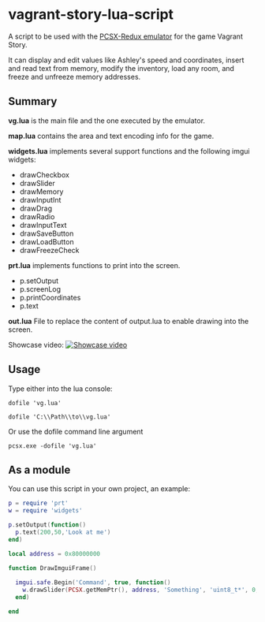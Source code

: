 # vagrant-story-lua-script
A script to be used with the [PCSX-Redux emulator](https://pcsx-redux.consoledev.net/) for the game Vagrant Story.

It can display and edit values like Ashley's speed and coordinates, insert and read text from memory, modify the inventory, load any room, and freeze and unfreeze memory addresses.

## Summary

__vg.lua__ is the main file and the one executed by the emulator.

__map.lua__ contains the area and text encoding info for the game.

__widgets.lua__ implements several support functions and the following imgui widgets:
* drawCheckbox
* drawSlider
* drawMemory
* drawInputInt
* drawDrag
* drawRadio
* drawInputText
* drawSaveButton
* drawLoadButton
* drawFreezeCheck

__prt.lua__ implements functions to print into the screen.
* p.setOutput
* p.screenLog
* p.printCoordinates
* p.text

__out.lua__ File to replace the content of output.lua to enable drawing into the screen.

Showcase video:
[![Showcase video](https://i3.ytimg.com/vi/Wyxv00NZJdc/maxresdefault.jpg)](https://youtu.be/Wyxv00NZJdc)

## Usage

Type either into the lua console:

`dofile 'vg.lua'`

`dofile 'C:\\Path\\to\\vg.lua'`

Or use the dofile command line argument

`pcsx.exe -dofile 'vg.lua'`

## As a module

You can use this script in your own project, an example:

```lua
p = require 'prt'
w = require 'widgets'

p.setOutput(function() 
  p.text(200,50,'Look at me')
end)

local address = 0x80000000

function DrawImguiFrame()
  
  imgui.safe.Begin('Command', true, function()
    w.drawSlider(PCSX.getMemPtr(), address, 'Something', 'uint8_t*', 0, 40)
  end)

end
```


